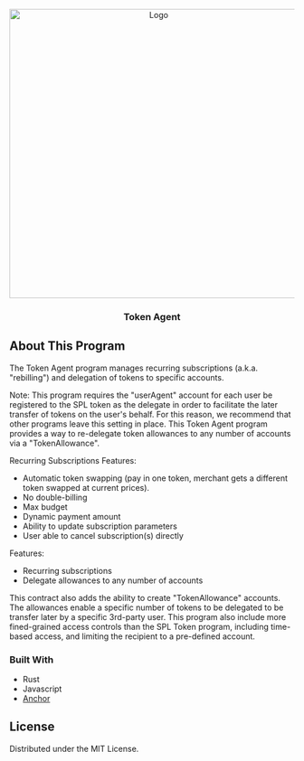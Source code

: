 <div id="top"></div>

<!-- PROJECT LOGO -->
<br />
<div align="center">
  <a href="https://github.com/atellix/token-agent">
    <img src="https://media.atellix.net/atellix_token_agent.png" alt="Logo" width="512" height="512"/>
  </a>
  <h3 align="center">Token Agent</h3>
</div>

<!-- ABOUT THIS PROGRAM -->
## About This Program

The Token Agent program manages recurring subscriptions (a.k.a. "rebilling") and delegation of tokens to specific accounts.

Note: This program requires the "userAgent" account for each user be registered to the SPL token as the delegate in order to facilitate the later transfer of tokens on the user's behalf. For this reason, we recommend that other programs leave this setting in place. This Token Agent program provides a way to re-delegate token allowances to any number of accounts via a "TokenAllowance".

Recurring Subscriptions Features:
* Automatic token swapping (pay in one token, merchant gets a different token swapped at current prices).
* No double-billing
* Max budget
* Dynamic payment amount
* Ability to update subscription parameters
* User able to cancel subscription(s) directly

Features:
* Recurring subscriptions
* Delegate allowances to any number of accounts

This contract also adds the ability to create "TokenAllowance" accounts. The allowances enable a specific number of tokens to be delegated to be transfer later by a specific 3rd-party user. This program also include more fined-grained access controls than the SPL Token program, including time-based access, and limiting the recipient to a pre-defined account.

### Built With

* Rust
* Javascript
* [Anchor](https://project-serum.github.io/anchor/getting-started/introduction.html)

<!-- LICENSE -->
## License

Distributed under the MIT License.
